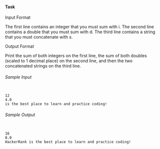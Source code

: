 #### Task

Input Format

The first line contains an integer that you must sum with i.
The second line contains a double that you must sum with d.
The third line contains a string that you must concatenate with s.

Output Format

Print the sum of both integers on the first line, the sum of both doubles (scaled to 1 decimal place) on the second line, and then the two concatenated strings on the third line.

###### Sample Input

```

12
4.0
is the best place to learn and practice coding!

```

###### Sample Output

```

16
8.0
HackerRank is the best place to learn and practice coding!

```

